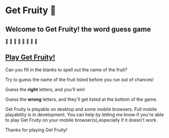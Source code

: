 # Get Fruity :cherries:
## Welcome to Get Fruity! the word guess game
:strawberry: :peach: :orange: :lemon: :green_apple: :melon: :watermelon: :cherries:

## [Play Get Fruity!](https://krisjecen.github.io/get-fruity/)

Can you fill in the blanks to spell out the name of the fruit?

Try to guess the name of the fruit listed before you run out of chances!

Guess the **right** letters, and you'll win!

Guess the **wrong** letters, and they'll get listed at the bottom of the game.

Get Fruity is playable on desktop and some mobile browsers. Full mobile playability is in development. You can help by letting me know if you're able to play Get Fruity on your mobile browser(s),especially if it doesn't work.

Thanks for playing Get Fruity!
